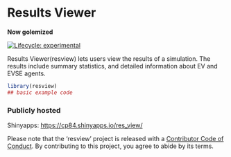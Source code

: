 
<!-- README.md is generated from README.Rmd. Please edit that file -->

# Results Viewer

**Now golemized**

<!-- badges: start -->

[![Lifecycle:
experimental](https://img.shields.io/badge/lifecycle-experimental-orange.svg)](https://www.tidyverse.org/lifecycle/#experimental)
<!-- badges: end -->

Results Viewer(resview) lets users view the results of a simulation. The
results include summary statistics, and detailed information about EV
and EVSE agents.

``` r
library(resview)
## basic example code
```

### Publicly hosted

Shinyapps: <https://cp84.shinyapps.io/res_view/>

Please note that the ‘resview’ project is released with a [Contributor
Code of Conduct](CODE_OF_CONDUCT.md). By contributing to this project,
you agree to abide by its terms.

